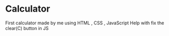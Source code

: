 # Calculator
First calculator made by me using HTML , CSS , JavaScript
Help with fix the clear(C) button in JS
